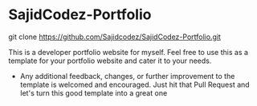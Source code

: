 # SajidCodez-Portfolio
git clone https://github.com/Sajidcodez/SajidCodez-Portfolio.git

This is a developer portfolio website for myself. Feel free to use this as a template for your portfolio website and cater it to your needs.
- Any additional feedback, changes, or further improvement to the template is welcomed and encouraged. Just hit that Pull Request and let's turn this good template into a great one
